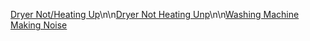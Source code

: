 [Dryer Not/Heating Up](https://github.com/rhinobotsolution/HomeServiceBuzz.com/blob/main/post/dryer-not-heating-11.md)\n\n[Dryer Not Heating Unp](https://github.com/rhinobotsolution/HomeServiceBuzz.com/blob/main/post/noise-whashing-machine-10.md)\n\n[Washing Machine Making Noise ](https://github.com/rhinobotsolutionz/HomeServiceBuzz.com/blob/main/post/noisy-washing-machine-10.md)